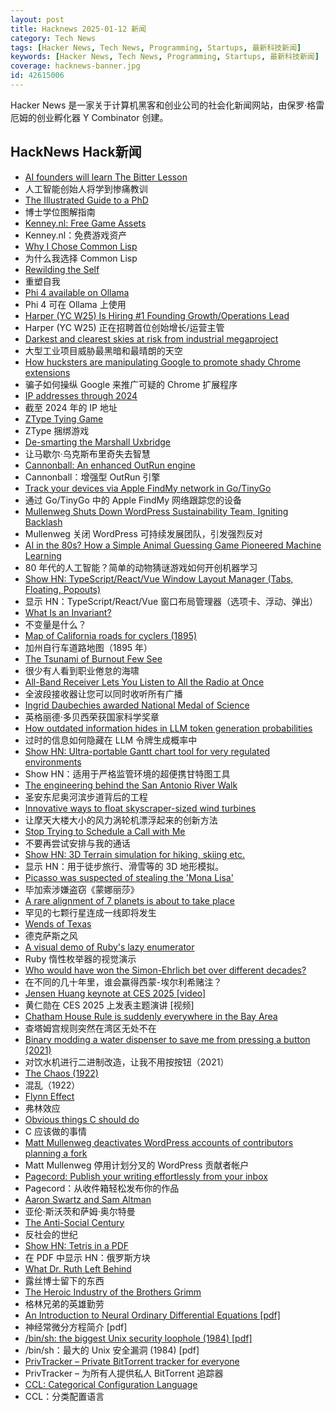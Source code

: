 ```yaml
---
layout: post
title: Hacknews 2025-01-12 新闻
category: Tech News
tags: [Hacker News, Tech News, Programming, Startups, 最新科技新闻]
keywords: [Hacker News, Tech News, Programming, Startups, 最新科技新闻]
coverage: hacknews-banner.jpg
id: 42615006
---
```


Hacker News 是一家关于计算机黑客和创业公司的社会化新闻网站，由保罗·格雷厄姆的创业孵化器 Y Combinator 创建。

## HackNews Hack新闻

- [AI founders will learn The Bitter Lesson](https://lukaspetersson.com/blog/2025/bitter-vertical/)
- 人工智能创始人将学到惨痛教训
- [The Illustrated Guide to a PhD](https://matt.might.net/articles/phd-school-in-pictures/?_nospa=true)
- 博士学位图解指南
- [Kenney.nl: Free Game Assets](https://www.kenney.nl/)
- Kenney.nl：免费游戏资产
- [Why I Chose Common Lisp](https://blog.djhaskin.com/blog/why-i-chose-common-lisp/)
- 为什么我选择 Common Lisp
- [Rewilding the Self](https://worldsensorium.com/rewilding-the-self/)
- 重塑自我
- [Phi 4 available on Ollama](https://ollama.com/library/phi4)
- Phi 4 可在 Ollama 上使用
- [Harper (YC W25) Is Hiring #1 Founding Growth/Operations Lead](https://www.ycombinator.com/companies/harper/jobs/VUe2K9r-founding-operations-lead)
- Harper (YC W25) 正在招聘首位创始增长/运营主管
- [Darkest and clearest skies at risk from industrial megaproject](https://www.eso.org/public/news/eso2501/)
- 大型工业项目威胁最黑暗和最晴朗的天空
- [How hucksters are manipulating Google to promote shady Chrome extensions](https://arstechnica.com/security/2025/01/googles-chrome-web-store-has-a-serious-spam-problem-promoting-shady-extensions/)
- 骗子如何操纵 Google 来推广可疑的 Chrome 扩展程序
- [IP addresses through 2024](https://www.potaroo.net/ispcol/2025-01/addr2024.html)
- 截至 2024 年的 IP 地址
- [ZType Tying Game](https://zty.pe/)
- ZType 捆绑游戏
- [De-smarting the Marshall Uxbridge](https://tomscii.sig7.se/2025/01/De-smarting-the-Marshall-Uxbridge)
- 让马歇尔·乌克斯布里奇失去智慧
- [Cannonball: An enhanced OutRun engine](https://github.com/djyt/cannonball)
- Cannonball：增强型 OutRun 引擎
- [Track your devices via Apple FindMy network in Go/TinyGo](https://github.com/hybridgroup/go-haystack)
- 通过 Go/TinyGo 中的 Apple FindMy 网络跟踪您的设备
- [Mullenweg Shuts Down WordPress Sustainability Team, Igniting Backlash](https://www.therepository.email/mullenweg-shuts-down-wordpress-sustainability-team-igniting-backlash)
- Mullenweg 关闭 WordPress 可持续发展团队，引发强烈反对
- [AI in the 80s? How a Simple Animal Guessing Game Pioneered Machine Learning](https://medium.com/@alexey.medvecky/ai-in-the-80s-how-a-simple-animal-guessing-game-pioneered-machine-learning-before-it-was-cool-2f4a63dfe762)
- 80 年代的人工智能？简单的动物猜谜游戏如何开创机器学习
- [Show HN: TypeScript/React/Vue Window Layout Manager (Tabs, Floating, Popouts)](https://github.com/mathuo/dockview)
- 显示 HN：TypeScript/React/Vue 窗口布局管理器（选项卡、浮动、弹出）
- [What Is an Invariant?](https://matklad.github.io/2023/10/06/what-is-an-invariant.html)
- 不变量是什么？
- [Map of California roads for cyclers (1895)](https://www.loc.gov/resource/g4361p.ct000092/?r=-0.628,0.425,1.749,0.902,0)
- 加州自行车道路地图（1895 年）
- [The Tsunami of Burnout Few See](http://charleshughsmith.blogspot.com/2025/01/i-quit-tsunami-of-burnout-few-see.html)
- 很少有人看到职业倦怠的海啸
- [All-Band Receiver Lets You Listen to All the Radio at Once](https://hackaday.com/2025/01/09/all-band-receiver-lets-you-listen-to-all-the-radio-at-once/)
- 全波段接收器让您可以同时收听所有广播
- [Ingrid Daubechies awarded National Medal of Science](https://today.duke.edu/2025/01/ingrid-daubechies-awarded-national-medal-science)
- 英格丽德·多贝西荣获国家科学奖章
- [How outdated information hides in LLM token generation probabilities](https://blog.anj.ai/2025/01/llm-token-generation-probabilities.html)
- 过时的信息如何隐藏在 LLM 令牌生成概率中
- [Show HN: Ultra-portable Gantt chart tool for very regulated environments](https://github.com/aerugo/simplegantt)
- Show HN：适用于严格监管环境的超便携甘特图工具
- [The engineering behind the San Antonio River Walk](https://practical.engineering/blog/2025/1/7/the-hidden-engineering-behind-texass-top-tourist-attraction)
- 圣安东尼奥河滨步道背后的工程
- [Innovative ways to float skyscraper-sized wind turbines](https://mena-forum.com/innovative-float-skyscraper-sized-wind-turbines/)
- 让摩天大楼大小的风力涡轮机漂浮起来的创新方法
- [Stop Trying to Schedule a Call with Me](https://matduggan.com/stop-trying-to-schedule-a-call-with-me/)
- 不要再尝试安排与我的通话
- [Show HN: 3D Terrain simulation for hiking, skiing etc.](https://github.com/r-follador/CubeTrek)
- 显示 HN：用于徒步旅行、滑雪等的 3D 地形模拟。
- [Picasso was suspected of stealing the 'Mona Lisa'](https://www.newyorker.com/magazine/2025/01/13/when-picasso-was-arrested-for-stealing-the-mona-lisa)
- 毕加索涉嫌盗窃《蒙娜丽莎》
- [A rare alignment of 7 planets is about to take place](https://www.sciencealert.com/a-rare-alignment-of-7-planets-is-about-to-take-place-in-the-sky)
- 罕见的七颗行星连成一线即将发生
- [Wends of Texas](https://en.wikipedia.org/wiki/Wends_of_Texas)
- 德克萨斯之风
- [A visual demo of Ruby's lazy enumerator](https://joyofrails.com/articles/simple-trick-to-understand-ruby-lazy-enumerator)
- Ruby 惰性枚举器的视觉演示
- [Who would have won the Simon-Ehrlich bet over different decades?](https://ourworldindata.org/simon-ehrlich-bet)
- 在不同的几十年里，谁会赢得西蒙-埃尔利希赌注？
- [Jensen Huang keynote at CES 2025 [video]](https://www.youtube.com/watch?v=k82RwXqZHY8)
- 黄仁勋在 CES 2025 上发表主题演讲 [视频]
- [Chatham House Rule is suddenly everywhere in the Bay Area](https://sfstandard.com/2025/01/11/chatham-house-rule-burnout/)
- 查塔姆宫规则突然在湾区无处不在
- [Binary modding a water dispenser to save me from pressing a button (2021)](https://practicapp.com/binary-modding-a-watercooler/)
- 对饮水机进行二进制改造，让我不用按按钮（2021）
- [The Chaos (1922)](https://ncf.idallen.com/english.html)
- 混乱（1922）
- [Flynn Effect](https://en.wikipedia.org/wiki/Flynn_effect)
- 弗林效应
- [Obvious things C should do](https://www.digitalmars.com/articles/Cobvious.html)
- C 应该做的事情
- [Matt Mullenweg deactivates WordPress accounts of contributors planning a fork](https://techcrunch.com/2025/01/11/matt-mullenweg-deactivates-wordpress-accounts-of-contributors-planning-a-fork/)
- Matt Mullenweg 停用计划分叉的 WordPress 贡献者帐户
- [Pagecord: Publish your writing effortlessly from your inbox](https://github.com/lylo/pagecord)
- Pagecord：从收件箱轻松发布你的作品
- [Aaron Swartz and Sam Altman](https://journa.host/@jeremiak/113811327999722586)
- 亚伦·斯沃茨和萨姆·奥尔特曼
- [The Anti-Social Century](https://www.theatlantic.com/magazine/archive/2025/02/american-loneliness-personality-politics/681091/)
- 反社会的世纪
- [Show HN: Tetris in a PDF](https://th0mas.nl/downloads/pdftris.pdf)
- 在 PDF 中显示 HN：俄罗斯方块
- [What Dr. Ruth Left Behind](https://www.nytimes.com/2025/01/09/arts/dr-ruth-kinsey-sex.html)
- 露丝博士留下的东西
- [The Heroic Industry of the Brothers Grimm](https://hudsonreview.com/2024/11/the-heroic-industry-of-the-brothers-grimm/)
- 格林兄弟的英雄勤劳
- [An Introduction to Neural Ordinary Differential Equations [pdf]](https://diposit.ub.edu/dspace/bitstream/2445/208621/2/tfg_baldillou_salse_pau.pdf)
- 神经常微分方程简介 [pdf]
- [/bin/sh: the biggest Unix security loophole (1984) [pdf]](https://www.tuhs.org/Archive/Documentation/TechReports/Bell_Labs/ReedsShellHoles.pdf)
- /bin/sh：最大的 Unix 安全漏洞 (1984) [pdf]
- [PrivTracker – Private BitTorrent tracker for everyone](https://privtracker.com/)
- PrivTracker – 为所有人提供私人 BitTorrent 追踪器
- [CCL: Categorical Configuration Language](https://chshersh.com/blog/2025-01-06-the-most-elegant-configuration-language.html)
- CCL：分类配置语言

